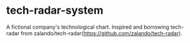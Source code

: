 # tech-radar-system
A fictional company's technological chart. Inspired and borrowing tech-radar from zalando/tech-radar(https://github.com/zalando/tech-radar).
